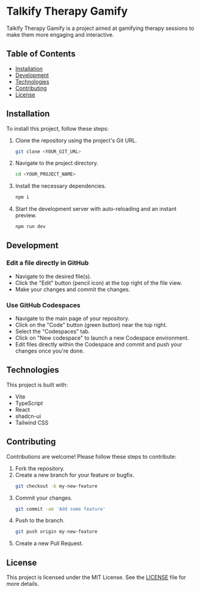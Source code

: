 # Talkify Therapy Gamify

Talkify Therapy Gamify is a project aimed at gamifying therapy sessions to make them more engaging and interactive.

## Table of Contents

- [Installation](#installation)
- [Development](#development)
- [Technologies](#technologies)
- [Contributing](#contributing)
- [License](#license)

## Installation

To install this project, follow these steps:

1. Clone the repository using the project's Git URL.
    ```sh
    git clone <YOUR_GIT_URL>
    ```
2. Navigate to the project directory.
    ```sh
    cd <YOUR_PROJECT_NAME>
    ```
3. Install the necessary dependencies.
    ```sh
    npm i
    ```
4. Start the development server with auto-reloading and an instant preview.
    ```sh
    npm run dev
    ```

## Development

### Edit a file directly in GitHub

- Navigate to the desired file(s).
- Click the "Edit" button (pencil icon) at the top right of the file view.
- Make your changes and commit the changes.

### Use GitHub Codespaces

- Navigate to the main page of your repository.
- Click on the "Code" button (green button) near the top right.
- Select the "Codespaces" tab.
- Click on "New codespace" to launch a new Codespace environment.
- Edit files directly within the Codespace and commit and push your changes once you're done.

## Technologies

This project is built with:

- Vite
- TypeScript
- React
- shadcn-ui
- Tailwind CSS

## Contributing

Contributions are welcome! Please follow these steps to contribute:

1. Fork the repository.
2. Create a new branch for your feature or bugfix.
    ```sh
    git checkout -b my-new-feature
    ```
3. Commit your changes.
    ```sh
    git commit -am 'Add some feature'
    ```
4. Push to the branch.
    ```sh
    git push origin my-new-feature
    ```
5. Create a new Pull Request.

## License

This project is licensed under the MIT License. See the [LICENSE](LICENSE) file for more details.
